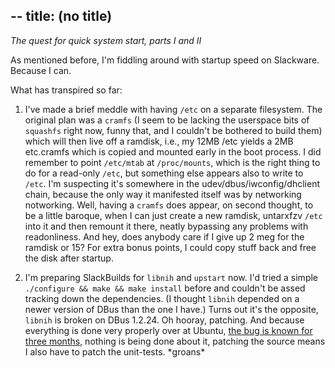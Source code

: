 --
title: (no title)
--
<p><em>The quest for quick system start, parts I and II</em></p>

<p>As mentioned before, I'm fiddling around with startup speed on Slackware. Because I can.</p>

<p>What has transpired so far:</p>

<ol>
<li><p>I've made a brief meddle with having <code>/etc</code> on a separate filesystem. The original plan was a <code>cramfs</code> (I seem to be lacking the userspace bits of <code>squashfs</code> right now, funny that, and I couldn't be bothered to build them) which will then live off a ramdisk, i.e., my 12MB /etc yields a 2MB etc.cramfs which is copied and mounted early in the boot process. I did remember to point <code>/etc/mtab</code> at <code>/proc/mounts</code>, which is the right thing to do for a read-only <code>/etc</code>, but something else appears also to write to <code>/etc</code>. I'm suspecting it's somewhere in the udev/dbus/iwconfig/dhclient chain, because the only way it manifested itself was by networking notworking. Well, having a <code>cramfs</code> does appear, on second thought, to be a little baroque, when I can just create a new ramdisk, untarxfzv <code>/etc</code> into it and then remount it there, neatly bypassing any problems with readonliness. And hey, does anybody care if I give up 2 meg for the ramdisk or 15? For extra bonus points, I could copy stuff back and free the disk after startup.</p></li>
<li><p>I'm preparing SlackBuilds for <code>libnih</code> and <code>upstart</code> now. I'd tried a simple <code>./configure &amp;&amp; make &amp;&amp; make install</code> before and couldn't be assed tracking down the dependencies. (I thought <code>libnih</code> depended on a newer version of DBus than the one I have.) Turns out it's the opposite, <code>libnih</code> is broken on DBus 1.2.24. Oh hooray, patching. And because everything is done very properly over at Ubuntu, <a href="https://bugs.launchpad.net/libnih/+bug/708198">the bug is known for three months</a>, nothing is being done about it, patching the source means I also have to patch the unit-tests. *groans* </p></li>
</ol>